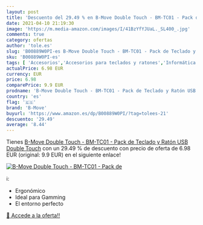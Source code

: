 ```yaml
---
layout: post
title: 'Descuento del 29.49 % en B-Move Double Touch - BM-TC01 - Pack de '
date: 2021-04-10 21:19:30
image: 'https://m.media-amazon.com/images/I/41BzYfYJUaL._SL400_.jpg'
comments: true
category: ofertas
author: 'tole.es'
slug: 'B00889W0PI-es B-Move Double Touch - BM-TC01 - Pack de Teclado y Ratón...'
sku: 'B00889W0PI-es'
tags: [ 'Accesorios','Accesorios para teclados y ratones','Informática','Packs de teclado y ratón','Teclados, ratones y periféricos de entrada','b-move','ratón','teclado', ]
actualPrice: 6.98 EUR
currency: EUR
price: 6.98
comparePrice: 9.9 EUR
prodname: 'B-Move Double Touch - BM-TC01 - Pack de Teclado y Ratón USB  Double Touch'
country: 'es'
flag: '🇪🇸'
brand: 'B-Move'
buyurl: 'https://www.amazon.es/dp/B00889W0PI/?tag=tolees-21'
descuento: '29.49'
average: '8.44'
---
```


Tienes [B-Move Double Touch - BM-TC01 - Pack de Teclado y Ratón USB  Double Touch](https://www.amazon.es/dp/B00889W0PI/?tag=tolees-21) con un 29.49 % de descuento con precio de oferta de 6.98 EUR (original: 9.9 EUR) en el siguiente enlace!

[![B-Move Double Touch - BM-TC01 - Pack de ](https://m.media-amazon.com/images/I/41BzYfYJUaL._SL400_.jpg)](https://www.amazon.es/dp/B00889W0PI/?tag=tolees-21)

ℹ️:

- Ergonómico
- Ideal para Gamming
- El entorno perfecto

[🛒 Accede a la oferta!!](https://www.amazon.es/dp/B00889W0PI/?tag=tolees-21)

